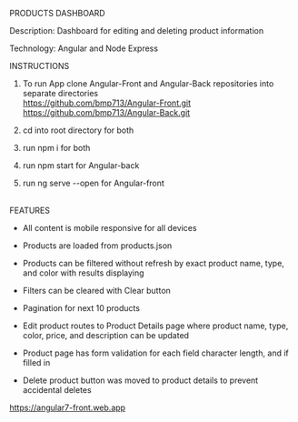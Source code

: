 
PRODUCTS DASHBOARD

Description:
Dashboard for editing and deleting product information

Technology:
Angular and Node Express

INSTRUCTIONS

1) To run App clone Angular-Front and Angular-Back repositories into separate directories<br>
https://github.com/bmp713/Angular-Front.git<br>
https://github.com/bmp713/Angular-Back.git

2) cd into root directory for both
3) run npm i for both
4) run npm start for Angular-back
5) run ng serve --open for Angular-front

<br>
FEATURES

- All content is mobile responsive for all devices

- Products are loaded from products.json
- Products can be filtered without refresh by exact product name, type, and color with results displaying
- Filters can be cleared with Clear button
- Pagination for next 10 products

- Edit product routes to Product Details page where product name, type, color, price, and description can be updated
- Product page has form validation for each field character length, and if filled in
- Delete product button was moved to product details to prevent accidental deletes

https://angular7-front.web.app
